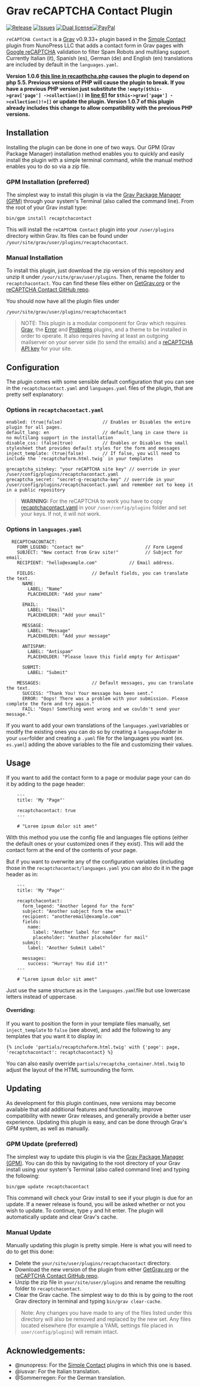# Grav reCAPTCHA Contact Plugin

[![Release](https://img.shields.io/github/release/aradianoff/recaptchacontact.svg)][release] [![Issues](https://img.shields.io/github/issues/aradianoff/recaptchacontact.svg)][issues] [![Dual license](https://img.shields.io/badge/license-MIT-blue.svg)](LICENSE "License")[![PayPal](https://www.paypal.com/en_US/i/btn/btn_donate_SM.gif)][paypal]

`reCAPTCHA Contact` is a [Grav](http://github.com/getgrav/grav) v0.9.33+ plugin based in the [Simple Contact](https://github.com/nunopress/grav-plugin-simple_contact) plugin from NunoPress LLC that adds a contact form in Grav pages with [Google reCAPTCHA](https://www.google.com/recaptcha/) validation to filter Spam Robots and multilang support. Currently Italian (it), Spanish (es), German (de) and English (en) translations are included by default in the `languages.yaml`.

**Version 1.0.6 [this line in recapthcha.php](https://github.com/aradianoff/recaptchacontact/blob/master/recaptchacontact.php#L61) causes the plugin to depend on php 5.5. Previous versions of PHP will cause the plugin to break. If you have a previous PHP version just substitute the `!empty($this->grav['page'] ->collection())` in [line 61](https://github.com/aradianoff/recaptchacontact/blob/master/recaptchacontact.php#L61) for `$this->grav['page'] ->collection()!=[]` or update the plugin. Version 1.0.7 of this plugin already includes this change to allow compatibility with the previous PHP versions.** 

## Installation

Installing the plugin can be done in one of two ways. Our GPM (Grav Package Manager) installation method enables you to quickly and easily install the plugin with a simple terminal command, while the manual method enables you to do so via a zip file.

### GPM Installation (preferred)

The simplest way to install this plugin is via the [Grav Package Manager (GPM)](http://learn.getgrav.org/advanced/grav-gpm) through your system's Terminal (also called the command line).  From the root of your Grav install type:

    bin/gpm install recaptchacontact

This will install the `reCAPTCHA Contact` plugin into your `/user/plugins` directory within Grav. Its files can be found under `/your/site/grav/user/plugins/recaptchacontact`.

### Manual Installation

To install this plugin, just download the zip version of this repository and unzip it under `/your/site/grav/user/plugins`. Then, rename the folder to `recaptchacontact`. You can find these files either on [GetGrav.org](http://getgrav.org/downloads/plugins#extras) or the [reCAPTCHA Contact GitHub repo](https://github.com/aradianoff/recaptchacontact).

You should now have all the plugin files under

    /your/site/grav/user/plugins/recaptchacontact

> NOTE: This plugin is a modular component for Grav which requires [Grav](http://github.com/getgrav/grav), the [Error](https://github.com/getgrav/grav-plugin-error) and [Problems](https://github.com/getgrav/grav-plugin-problems) plugins, and a theme to be installed in order to operate. It also requires having at least an outgoing mailserver on your server side (to send the emails) and a [reCAPTCHA API key](www.google.com/recaptcha/) for your site.

## Configuration

The plugin comes with some sensible default configuration that you can see in the `recaptchacontact.yaml` and `languages.yaml` files of the plugin, that are pretty self explanatory:

### Options in `recaptchacontact.yaml`

```
enabled: (true|false)               // Enables or Disables the entire plugin for all pages.
default_lang: en                    // default_lang in case there is no multilang support in the installation
disable_css: (false|true)           // Enables or Disables the small stylesheet that provides default styles for the form and messages
inject_template: (true|false)       // If false, you will need to include the `recaptchaform.html.twig` in your templates

grecaptcha_sitekey: "your reCAPTCHA site key" // override in your /user/config/plugins/recaptchacontact.yaml
grecaptcha_secret: "secret-g-recaptcha-key" // override in your /user/config/plugins/recaptchacontact.yaml and remember not to keep it in a public repository
```

> **WARNING:** For the reCAPTCHA to work you have to copy [recaptchacontact.yaml](recaptchacontact.yaml) in your `/user/config/plugins` folder and set your keys. If not, it will not work.

### Options in `languages.yaml`

```
  RECAPTCHACONTACT:
    FORM_LEGEND: "Contact me"                       // Form Legend
    SUBJECT: "New contact from Grav site!"          // Subject for email.
    RECIPIENT: "hello@example.com"            // Email address.

    FIELDS:                     // Default fields, you can translate the text.
      NAME:
        LABEL: "Name"
        PLACEHOLDER: "Add your name"

      EMAIL:
        LABEL: "Email"
        PLACEHOLDER: "Add your email"

      MESSAGE:
        LABEL: "Message"
        PLACEHOLDER: "Add your message"

      ANTISPAM:
        LABEL: "Antispam"
        PLACEHOLDER: "Please leave this field empty for Antispam"

      SUBMIT:
        LABEL: "Submit"

    MESSAGES:                   // Default messages, you can translate the text.
      SUCCESS: "Thank You! Your message has been sent."
      ERROR: "Oops! There was a problem with your submission. Please complete the form and try again."
      FAIL: "Oops! Something went wrong and we couldn't send your message."
```

If you want to add your own translations of the `languages.yaml`variables or modify the existing ones you can do so by creating a `languages`folder in your `user`folder and creating a `.yaml` file for the languages you want (ex. `es.yaml`) adding the above variables to the file and customizing their values.

## Usage

If you want to add the contact form to a page or modular page your can do it by adding to the page header:

```
    ---
    title: 'My "Page"'

    recaptchacontact: true
    ---

    # "Lorem ipsum dolor sit amet"
```

With this method you use the config file and languages file options (either the default ones or your customized ones if they exist). This will add the contact form at the end of the contents of your page.

But if you want to overwrite any of the configuration variables (including those in the `recaptchacontact/languages.yaml` you can also do it in the page header as in:

```
    ---
    title: 'My "Page"'

    recaptchacontact:
      form_legend: "Another legend for the form"
      subject: "Another subject form the email"
      recipient: "anotheremail@example.com"
      fields:
        name:
          label: "Another label for name"
          placeholder: "Another placeholder for mail"
      submit:
        label: "Another Submit Label"

      messages:
        success: "Hurray! You did it!"
    ---

    # "Lorem ipsum dolor sit amet"
```

Just use the same structure as in the `languages.yaml`file but use lowercase letters instead of uppercase.

#### Overriding:

If you want to position the form in your template files manually, set `inject_template` to `false` (see above), and add the following to any templates that you want it to display in:

    {% include 'partials/recaptchaform.html.twig' with {'page': page, 'recaptchacontact': recaptchacontact} %}
    
You can also easily override `partials/recaptcha_container.html.twig` to adjust the layout of the HTML surrounding the form. 

## Updating

As development for this plugin continues, new versions may become available that add additional features and functionality, improve compatibility with newer Grav releases, and generally provide a better user experience. Updating this plugin is easy, and can be done through Grav's GPM system, as well as manually.

### GPM Update (preferred)

The simplest way to update this plugin is via the [Grav Package Manager (GPM)](http://learn.getgrav.org/advanced/grav-gpm). You can do this by navigating to the root directory of your Grav install using your system's Terminal (also called command line) and typing the following:

    bin/gpm update recaptchacontact

This command will check your Grav install to see if your plugin is due for an update. If a newer release is found, you will be asked whether or not you wish to update. To continue, type `y` and hit enter. The plugin will automatically update and clear Grav's cache.

### Manual Update

Manually updating this plugin is pretty simple. Here is what you will need to do to get this done:

* Delete the `your/site/user/plugins/recaptchacontact` directory.
* Download the new version of the plugin from either [GetGrav.org](http://getgrav.org/downloads/plugins#extras) or the [reCAPTCHA Contact GitHub repo](https://github.com/aradianoff/recaptchacontact).
* Unzip the zip file in `your/site/user/plugins` and rename the resulting folder to `recaptchacontact`.
* Clear the Grav cache. The simplest way to do this is by going to the root Grav directory in terminal and typing `bin/grav clear-cache`.

> Note: Any changes you have made to any of the files listed under this directory will also be removed and replaced by the new set. Any files located elsewhere (for example a YAML settings file placed in `user/config/plugins`) will remain intact.

## Acknowledgements:

- @nunopress: For the [Simple Contact](https://github.com/nunopress/grav-plugin-simple_contact) plugins in which this one is based.
- @iusvar: For the Italian translation.
- @Sommerregen: For the German translation.

[paypal]: https://www.paypal.com/cgi-bin/webscr?cmd=_donations&business=QQP5DLH48X4VC&lc=ES&item_name=aRadianOff&item_number=reCatpchaContactPlugin&currency_code=EUR&bn=PP%2dDonationsBF%3abtn_donate_SM%2egif%3aNonHosted "Donate for my GitHub project using PayPal"
[release]: https://github.com/aradianoff/recaptchacontact/releases
[issues]: https://github.com/aradianoff/recaptchacontact/issues

